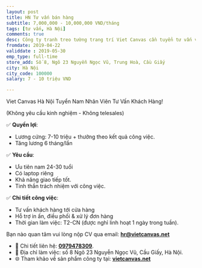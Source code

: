 ```yaml
---
layout: post
title: HN Tư vấn bán hàng
subtitle: 7,000,000 - 10,000,000 VND/tháng
tags: [tư vấn, Hà Nội]
comments: true
desc: Công ty tranh treo tường trang trí Viet Canvas cần tuyển tư vấn viên tại Hà Nội.
fromdate: 2019-04-22
validdate : 2019-05-30
emp_type: full-time
store_add: Số 8, Ngõ 23 Nguyễn Ngọc Vũ, Trung Hoà, Cầu Giấy
city: Hà Nội
city_code: 100000
salary: 7 - 10 triệu VND

---
```


Viet Canvas Hà Nội Tuyển Nam Nhân Viên Tư Vấn Khách Hàng!

(Không yêu cầu kinh nghiệm - Không telesales)

✅ **Quyền lợi**:
- Lương cứng: 7-10 triệu + thưởng theo kết quả công việc.
- Tăng lương 6 tháng/lần

✅ **Yêu cầu**:
- Ưu tiên nam 24-30 tuổi
- Có laptop riêng
- Khả năng giao tiếp tốt.
- Tinh thần trách nhiệm với công việc.

✅ **Chi tiết công việc**:

- Tư vấn khách hàng tới cửa hàng
- Hỗ trợ in ấn, điều phối & xử lý đơn hàng
- Thời gian làm việc: T2-CN (được nghỉ linh hoạt 1 ngày trong tuần).

Bạn nào quan tâm vui lòng nộp CV qua email: [**hr@vietcanvas.net**](mailto:hr@vietcanvas.net)

- 📲 Chi tiết liên hệ: [**0979478309**](tel:0979478309).
- 🎯 Địa chỉ làm việc: số 8 Ngõ 23 Nguyễn Ngọc Vũ, Cầu Giấy, Hà Nội.
- 🌐 Tham khảo về sản phẩm công ty tại: [**vietcanvas.net**](https://vietcanvas.net/)